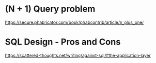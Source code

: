 # (N + 1) Query problem
https://secure.phabricator.com/book/phabcontrib/article/n_plus_one/

# SQL Design - Pros and Cons
https://scattered-thoughts.net/writing/against-sql/#the-application-layer
